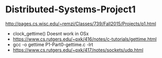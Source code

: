 # Distributed-Systems-Project1
http://pages.cs.wisc.edu/~remzi/Classes/739/Fall2015/Projects/p1.html
 - clock_gettime() Doesnt work in OSx 
 - https://www.cs.rutgers.edu/~pxk/416/notes/c-tutorials/gettime.html
 - gcc -o gettime P1-Part0-gettime.c -lrt
 - https://www.cs.rutgers.edu/~pxk/417/notes/sockets/udp.html
